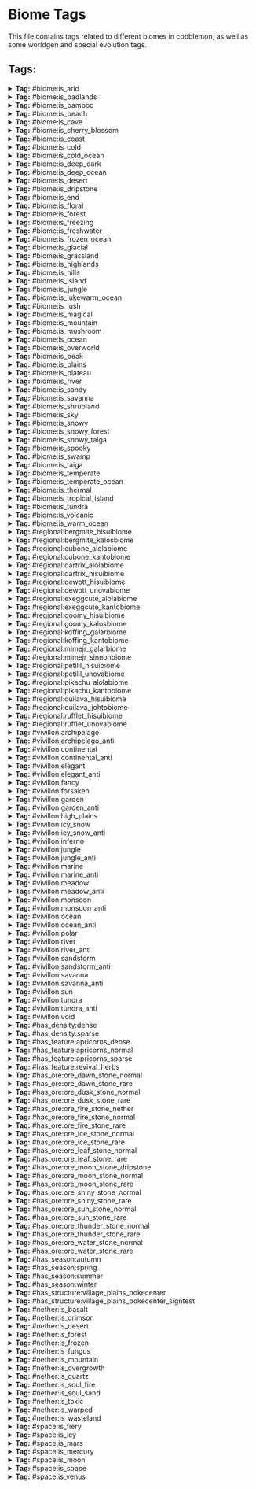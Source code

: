 # Biome Tags

This file contains tags related to different biomes in cobblemon, as well as some worldgen and special evolution tags.

## Tags:

<details>
<summary><b>Tag:</b> #biome:is_arid</summary>

- #cobblemon:is_badlands
- #cobblemon:is_desert
- #cobblemon:is_savanna

</details>

<details>
<summary><b>Tag:</b> #biome:is_badlands</summary>

- #c:is_badlands
- #clifftree:dry_badlands
- #minecraft:is_badlands
- terralith:ashen_savanna
- terralith:red_oasis
- terralith:warped_mesa
- terralith:white_mesa
- wythers:danakil_desert

</details>

<details>
<summary><b>Tag:</b> #biome:is_bamboo</summary>

- biomesoplenty:bamboo_grove
- minecraft:bamboo_jungle
- wythers:bamboo_jungle_canyon
- wythers:bamboo_jungle_highlands
- wythers:bamboo_jungle_swamp
- wythers:bamboo_swamp
- wythers:jade_highlands
- wythers:maple_mountains
- wythers:mushroom_island
- wythers:sakura_forest
- wythers:sandy_jungle
- wythers:sparse_bamboo_jungle
- wythers:waterlily_swamp

</details>

<details>
<summary><b>Tag:</b> #biome:is_beach</summary>

- #minecraft:is_beach
- biomesoplenty:dune_beach
- wythers:guelta
- wythers:sand_dunes

</details>

<details>
<summary><b>Tag:</b> #biome:is_cave</summary>

- #c:is_cave
- #c:is_underground
- #clifftree:all_caves
- biomesoplenty:glowing_grotto
- biomesoplenty:spider_nest
- minecraft:dripstone_caves
- minecraft:lush_caves
- terralith:cave/andesite_caves
- terralith:cave/desert_caves
- terralith:cave/diorite_caves
- terralith:cave/fungal_caves
- terralith:cave/granite_caves
- terralith:cave/infested_caves
- terralith:cave/thermal_caves
- terralith:cave/underground_jungle
- wythers:calcite_caverns
- wythers:deep_dark_incursion
- wythers:deep_underground
- wythers:fungous_dripstone_caves
- wythers:lichenous_caves
- wythers:lichenous_dripstone_caves
- wythers:lush_dripstone_caves
- wythers:lush_fungous_dripstone_caves
- wythers:lush_shroom_caves
- wythers:mossy_caves
- wythers:mossy_dripstone_caves
- wythers:mushroom_caves
- wythers:underground
- wythers:volcanic_chamber

</details>

<details>
<summary><b>Tag:</b> #biome:is_cherry_blossom</summary>

- biomesoplenty:bamboo_grove
- biomesoplenty:cherry_blossom_grove
- byg:cherry_blossom_forest
- minecraft:cherry_grove
- terralith:sakura_grove
- terralith:sakura_valley
- wythers:sakura_forest

</details>

<details>
<summary><b>Tag:</b> #biome:is_coast</summary>

- #c:is_beach
- #c:is_stony_shores
- #clifftree:is_cliff
- #cobblemon:is_beach
- minecraft:stony_shore
- terralith:basalt_cliffs
- terralith:granite_cliffs
- terralith:white_cliffs
- wythers:calcite_coast
- wythers:coastal_mangroves
- wythers:cold_island
- wythers:cold_stony_shore
- wythers:deepslate_shore
- wythers:frigid_island
- wythers:frozen_island
- wythers:gravelly_beach
- wythers:icy_shore
- wythers:mediterranean_island
- wythers:temperate_island
- wythers:tropical_island
- wythers:warm_stony_shore

</details>

<details>
<summary><b>Tag:</b> #biome:is_cold</summary>

- #byg:is_cold
- #c:is_cold
- #c:is_cold/overworld
- #cobblemon:is_cold_ocean
- #cobblemon:is_freezing
- #cobblemon:is_peak
- #cobblemon:is_taiga
- #cobblemon:is_tundra
- biomesoplenty:aspen_forest
- biomesoplenty:bog
- biomesoplenty:cold_desert
- biomesoplenty:dead_forest
- biomesoplenty:hot_springs
- biomesoplenty:maple_woods
- biomesoplenty:old_growth_dead_forest
- biomesoplenty:pumpkin_patch
- biomesoplenty:seasonal_forest
- biomesoplenty:seasonal_orchard
- clifftree:cold_caves
- clifftree:cold_river
- wythers:berry_bog

</details>

<details>
<summary><b>Tag:</b> #biome:is_cold_ocean</summary>

- minecraft:cold_ocean
- minecraft:deep_cold_ocean

</details>

<details>
<summary><b>Tag:</b> #biome:is_deep_dark</summary>

- minecraft:deep_dark
- terralith:cave/crystal_caves
- terralith:cave/deep_caves
- terralith:cave/frostfire_caves
- terralith:cave/mantle_caves
- terralith:cave/tuff_caves
- wythers:deep_dark_forest
- wythers:deep_dark_incursion

</details>

<details>
<summary><b>Tag:</b> #biome:is_deep_ocean</summary>

- #c:is_deep_ocean
- #minecraft:is_deep_ocean
- wythers:deep_icy_ocean

</details>

<details>
<summary><b>Tag:</b> #biome:is_desert</summary>

- #byg:is_desert
- #c:is_desert
- #clifftree:is_desert
- #wythers:is_desert
- biomesoplenty:lush_desert
- clifftree:desert_cliff
- darkerdepths:sandy_catacombs
- minecraft:desert
- terralith:ancient_sands
- terralith:cave/desert_caves
- terralith:desert_canyon
- terralith:desert_oasis
- terralith:desert_spires
- terralith:lush_desert
- terralith:red_oasis
- terralith:sandstone_valley
- wythers:badlands_desert
- wythers:desert_island
- wythers:kwongan_heath
- wythers:outback_desert
- wythers:red_desert
- wythers:sandy_jungle

</details>

<details>
<summary><b>Tag:</b> #biome:is_dripstone</summary>

- biomesoplenty:fungal_jungle
- byg:dead_sea
- minecraft:dripstone_caves
- terralith:fractured_savanna
- terralith:stony_spires
- wythers:fungous_dripstone_caves
- wythers:lichenous_dripstone_caves
- wythers:lush_dripstone_caves
- wythers:lush_fungous_dripstone_caves
- wythers:mossy_dripstone_caves

</details>

<details>
<summary><b>Tag:</b> #biome:is_end</summary>

- #c:is_end
- #minecraft:is_end
- endercon:end_border
- endercon:end_hallows

</details>

<details>
<summary><b>Tag:</b> #biome:is_floral</summary>

- #byg:is_floral
- #c:flower_forest
- #c:is_floral
- biomesoplenty:bamboo_grove
- biomesoplenty:cherry_blossom_grove
- biomesoplenty:field
- biomesoplenty:highland_moor
- biomesoplenty:lavender_field
- biomesoplenty:lavender_forest
- biomesoplenty:lush_savanna
- biomesoplenty:mystic_grove
- biomesoplenty:orchard
- byg:allium_fields
- byg:amaranth_fields
- byg:cherry_blossom_forest
- byg:orchard
- byg:rose_fields
- byg:skyris_vale
- minecraft:cherry_grove
- minecraft:flower_forest
- minecraft:meadow
- minecraft:sunflower_plains
- terralith:blooming_plateau
- terralith:blooming_valley
- terralith:cloud_forest
- terralith:lavender_forest
- terralith:lavender_valley
- terralith:sakura_grove
- terralith:sakura_valley
- wythers:autumnal_flower_forest
- wythers:flowering_pantanal
- wythers:jacaranda_savanna
- wythers:lapacho_plains
- wythers:sakura_forest
- wythers:spring_flower_fields
- wythers:spring_flower_forest

</details>

<details>
<summary><b>Tag:</b> #biome:is_forest</summary>

- #c:is_flower_forest
- #c:is_forest
- #c:tree/deciduous
- #minecraft:is_forest
- biomesoplenty:bamboo_grove
- biomesoplenty:cherry_blossom_grove
- biomesoplenty:lavender_forest
- biomesoplenty:maple_woods
- biomesoplenty:mediterranean_forest
- biomesoplenty:mystic_grove
- biomesoplenty:old_growth_woodland
- biomesoplenty:ominous_woods
- biomesoplenty:orchard
- biomesoplenty:origin_valley
- biomesoplenty:prairie
- biomesoplenty:seasonal_forest
- biomesoplenty:seasonal_orchard
- biomesoplenty:woodland
- minecraft:cherry_grove
- terralith:alpha_islands
- terralith:alpha_islands_winter
- terralith:blooming_valley
- terralith:forested_highlands
- terralith:lavender_forest
- terralith:lavender_valley
- terralith:mirage_isles
- terralith:sakura_grove
- terralith:sakura_valley
- terralith:temperate_highlands
- wythers:birch_taiga
- wythers:boreal_forest_red
- wythers:boreal_forest_yellow
- wythers:dry_tropical_forest
- wythers:tangled_forest
- wythers:tropical_forest

</details>

<details>
<summary><b>Tag:</b> #biome:is_freezing</summary>

- #byg:is_snowy
- #c:snowy
- #cobblemon:is_frozen_ocean
- #cobblemon:is_glacial
- #cobblemon:is_snowy
- byg:cardinal_tundra
- clifftree:frozen_caves
- minecraft:frozen_river
- minecraft:jagged_peaks
- minecraft:snowy_beach
- minecraft:snowy_plains
- minecraft:snowy_slopes
- terralith:emerald_peaks
- terralith:scarlet_mountains
- terralith:skylands_winter
- terralith:snowy_badlands
- wythers:crimson_tundra
- wythers:frozen_island
- wythers:snowy_bog
- wythers:snowy_canyon
- wythers:snowy_peaks
- wythers:snowy_tundra

</details>

<details>
<summary><b>Tag:</b> #biome:is_freshwater</summary>

- #cobblemon:is_river
- #cobblemon:is_swamp
- wythers:desert_lakes
- wythers:guelta
- wythers:tropical_forest_river

</details>

<details>
<summary><b>Tag:</b> #biome:is_frozen_ocean</summary>

- minecraft:deep_frozen_ocean
- minecraft:frozen_ocean
- terralith:frozen_cliffs
- wythers:deep_icy_ocean
- wythers:icy_ocean

</details>

<details>
<summary><b>Tag:</b> #biome:is_glacial</summary>

- #byg:is_icy
- #c:is_icy
- clifftree:glacier_cliff
- clifftree:glacier_valley
- minecraft:frozen_peaks
- minecraft:ice_spikes
- terralith:cave/frostfire_caves
- terralith:frozen_cliffs
- terralith:glacial_chasm
- wythers:frozen_island
- wythers:glacial_cliffs
- wythers:ice_cap
- wythers:icy_crags

</details>

<details>
<summary><b>Tag:</b> #biome:is_grassland</summary>

- #cobblemon:is_plains
- #cobblemon:is_savanna

</details>

<details>
<summary><b>Tag:</b> #biome:is_highlands</summary>

- biomesoplenty:highland
- biomesoplenty:highland_moor
- minecraft:meadow
- terralith:alpine_highlands
- terralith:arid_highlands
- terralith:blooming_plateau
- terralith:highlands
- wythers:bamboo_jungle_highlands
- wythers:eucalyptus_deanei_forest
- wythers:forested_highlands
- wythers:highland_tropical_rainforest
- wythers:highlands
- wythers:huangshan_highlands
- wythers:jade_highlands
- wythers:wistman_woods

</details>

<details>
<summary><b>Tag:</b> #biome:is_hills</summary>

- #c:is_hill
- #c:is_mountain/slope
- #c:is_windswept
- #cobblemon:is_highlands
- #minecraft:is_hill
- biomesoplenty:jade_cliffs
- biomesoplenty:mediterranean_forest
- terralith:blooming_valley
- terralith:forested_highlands
- terralith:lavender_valley
- terralith:lush_valley
- terralith:moonlight_valley
- terralith:sakura_valley
- terralith:savanna_slopes
- terralith:temperate_highlands
- terralith:yosemite_lowlands
- wythers:autumnal_crags
- wythers:ayers_rock
- wythers:icy_crags
- wythers:old_growth_taiga_crags
- wythers:taiga_crags
- wythers:temperate_rainforest_crags
- wythers:thermal_taiga_crags
- wythers:windswept_jungle

</details>

<details>
<summary><b>Tag:</b> #biome:is_island</summary>

- #cobblemon:is_tropical_island
- byg:lush_stacks
- minecraft:mushroom_fields
- terralith:alpha_islands
- terralith:alpha_islands_winter
- terralith:mirage_isles
- terralith:warped_mesa
- wythers:cold_island
- wythers:desert_island
- wythers:frigid_island
- wythers:frozen_island
- wythers:jungle_island
- wythers:mediterranean_island
- wythers:mediterranean_island_thermal_springs
- wythers:mushroom_island
- wythers:temperate_island
- wythers:tropical_island

</details>

<details>
<summary><b>Tag:</b> #biome:is_jungle</summary>

- #c:is_jungle
- #minecraft:is_jungle
- biomesoplenty:floodplain
- biomesoplenty:rainforest
- clifftree:tropical_river
- terralith:cave/underground_jungle
- wythers:dripleaf_swamp
- wythers:eucalyptus_deanei_forest
- wythers:highland_tropical_rainforest
- wythers:humid_tropical_grassland
- wythers:jungle_canyon
- wythers:subtropical_forest
- wythers:subtropical_forest_edge
- wythers:subtropical_grassland
- wythers:tropical_forest
- wythers:tropical_forest_canyon
- wythers:tropical_grassland
- wythers:tropical_island
- wythers:tropical_rainforest

</details>

<details>
<summary><b>Tag:</b> #biome:is_lukewarm_ocean</summary>

- minecraft:deep_lukewarm_ocean
- minecraft:lukewarm_ocean
- wythers:tropical_beach
- wythers:tropical_island
- wythers:warm_stony_shore

</details>

<details>
<summary><b>Tag:</b> #biome:is_lush</summary>

- #c:is_lush
- byg:lush_stacks
- minecraft:lush_caves
- terralith:cave/fungal_caves
- terralith:cave/underground_jungle
- wythers:dripleaf_swamp
- wythers:lichenous_caves
- wythers:lichenous_dripstone_caves
- wythers:lush_dripstone_caves
- wythers:lush_fungous_dripstone_caves
- wythers:lush_shroom_caves

</details>

<details>
<summary><b>Tag:</b> #biome:is_magical</summary>

- #byg:is_magical
- #c:is_magical
- #wythers:is_dark_forest
- biomesoplenty:aspen_forest
- biomesoplenty:mystic_grove
- byg:skyris_vale
- minecraft:dark_forest
- terralith:amethyst_canyon
- terralith:amethyst_rainforest
- terralith:mirage_isles
- terralith:moonlight_grove
- terralith:moonlight_valley
- wythers:lantern_river
- wythers:mushroom_island
- wythers:snowy_thermal_taiga

</details>

<details>
<summary><b>Tag:</b> #biome:is_mountain</summary>

- #c:is_mountain
- #cobblemon:is_hills
- #minecraft:is_mountain
- biomesoplenty:crag
- terralith:stony_spires
- terralith:volcanic_peaks
- terralith:windswept_spires
- terralith:yosemite_cliffs
- wythers:tibesti_mountains
- wythers:tropical_volcano
- wythers:tsingy_forest
- wythers:volcano

</details>

<details>
<summary><b>Tag:</b> #biome:is_mushroom</summary>

- #c:is_mushroom
- #c:is_mushroom_island
- biomesoplenty:fungal_jungle
- biomesoplenty:glowing_grotto
- biomesoplenty:mystic_grove
- byg:temperate_rainforest
- byg:tropical_rainforest
- byg:weeping_witch_forest
- darkerdepths:glowshroom_forest
- minecraft:dark_forest
- minecraft:mushroom_fields
- terralith:cave/fungal_caves
- terralith:mirage_isles
- wythers:ancient_taiga
- wythers:deep_dark_incursion
- wythers:forbidden_forest
- wythers:mushroom_island
- wythers:phantasmal_forest
- wythers:phantasmal_forest

</details>

<details>
<summary><b>Tag:</b> #biome:is_ocean</summary>

- #c:is_ocean
- #cobblemon:is_cold_ocean
- #cobblemon:is_deep_ocean
- #cobblemon:is_frozen_ocean
- #cobblemon:is_lukewarm_ocean
- #cobblemon:is_temperate_ocean
- #cobblemon:is_warm_ocean
- #minecraft:is_ocean
- clifftree:stone_ocean

</details>

<details>
<summary><b>Tag:</b> #biome:is_overworld</summary>

- #c:is_overworld
- #cobblemon:is_arid
- #cobblemon:is_cave
- #cobblemon:is_coast
- #cobblemon:is_cold
- #cobblemon:is_deep_dark
- #cobblemon:is_floral
- #cobblemon:is_forest
- #cobblemon:is_freshwater
- #cobblemon:is_grassland
- #cobblemon:is_highlands
- #cobblemon:is_island
- #cobblemon:is_jungle
- #cobblemon:is_magical
- #cobblemon:is_mountain
- #cobblemon:is_mushroom
- #cobblemon:is_ocean
- #cobblemon:is_sky
- #cobblemon:is_spooky
- #cobblemon:is_temperate
- #cobblemon:is_thermal
- #cobblemon:is_volcanic
- #minecraft:is_overworld

</details>

<details>
<summary><b>Tag:</b> #biome:is_peak</summary>

- #c:is_mountain/peak
- minecraft:frozen_peaks
- minecraft:jagged_peaks
- minecraft:snowy_slopes
- minecraft:stony_peaks
- terralith:emerald_peaks
- terralith:rocky_mountains
- terralith:scarlet_mountains
- terralith:windswept_spires
- wythers:andesite_crags
- wythers:aspen_crags

</details>

<details>
<summary><b>Tag:</b> #biome:is_plains</summary>

- #byg:is_plains
- #c:is_plains
- #cobblemon:is_highlands
- biomesoplenty:clover_patch
- biomesoplenty:field
- biomesoplenty:fir_clearing
- biomesoplenty:grassland
- biomesoplenty:lavender_field
- biomesoplenty:marsh
- biomesoplenty:orchard
- biomesoplenty:pasture
- biomesoplenty:prairie
- biomesoplenty:seasonal_orchard
- clifftree:sparse_forest
- minecraft:plains
- minecraft:sunflower_plains
- terralith:brushland
- terralith:scrubland
- terralith:steppe
- terralith:valley_clearing
- wythers:berry_bog
- wythers:cool_forest_edge
- wythers:dry_tropical_grassland
- wythers:forest_edge
- wythers:spring_flower_fields
- wythers:subtropical_forest_edge
- wythers:tropical_grassland

</details>

<details>
<summary><b>Tag:</b> #biome:is_plateau</summary>

- #byg:is_plateau
- #c:is_plateau
- minecraft:savanna_plateau
- wythers:ayers_rock

</details>

<details>
<summary><b>Tag:</b> #biome:is_river</summary>

- #c:is_river
- #minecraft:is_river
- terralith:warm_river
- wythers:guelta
- wythers:tropical_forest_river

</details>

<details>
<summary><b>Tag:</b> #biome:is_sandy</summary>

- #byg:is_sandy
- #c:is_sandy
- #cobblemon:is_badlands
- #cobblemon:is_desert
- clifftree:warm_river

</details>

<details>
<summary><b>Tag:</b> #biome:is_savanna</summary>

- #c:is_savanna
- #minecraft:is_savanna
- biomesoplenty:lush_desert
- biomesoplenty:lush_savanna
- clifftree:oasis
- clifftree:shrubland
- terralith:arid_highlands
- terralith:ashen_savanna
- terralith:brushland
- terralith:desert_oasis
- terralith:fractured_savanna
- terralith:hot_shrubland
- terralith:red_oasis
- terralith:savanna_badlands
- terralith:savanna_slopes
- terralith:shrubland
- wythers:granite_canyon
- wythers:tropical_forest
- wythers:tropical_forest_canyon

</details>

<details>
<summary><b>Tag:</b> #biome:is_shrubland</summary>

- biomesoplenty:bog
- biomesoplenty:dryland
- biomesoplenty:field
- biomesoplenty:fungal_jungle
- biomesoplenty:lush_desert
- biomesoplenty:mediterranean_forest
- biomesoplenty:pumpkin_patch
- biomesoplenty:rocky_shrubland
- biomesoplenty:scrubland
- biomesoplenty:shrubland
- clifftree:shrubland
- terralith:alpine_highlands
- terralith:arid_highlands
- terralith:brushland
- terralith:cold_shrubland
- terralith:hot_shrubland
- terralith:rocky_shrubland
- terralith:shrubland
- wythers:berry_bog
- wythers:chaparral
- wythers:crimson_tundra
- wythers:dry_tropical_grassland
- wythers:eucalyptus_salubris_woodland
- wythers:forest_edge
- wythers:kwongan_heath
- wythers:mediterranean_island
- wythers:outback
- wythers:scrub_forest
- wythers:scrubland
- wythers:tropical_grassland
- wythers:tundra

</details>

<details>
<summary><b>Tag:</b> #biome:is_sky</summary>

- terralith:skylands_autumn
- terralith:skylands_spring
- terralith:skylands_summer
- terralith:skylands_winter

</details>

<details>
<summary><b>Tag:</b> #biome:is_snowy</summary>

- #byg:is_snowy
- #c:is_snowy
- #cobblemon:is_glacial
- #cobblemon:is_snowy_forest
- #cobblemon:is_snowy_taiga
- byg:cardinal_tundra
- clifftree:bog
- clifftree:snowy_diorite_shore
- clifftree:tundra
- minecraft:jagged_peaks
- minecraft:snowy_beach
- minecraft:snowy_plains
- minecraft:snowy_slopes
- terralith:emerald_peaks
- terralith:scarlet_mountains
- terralith:skylands_winter
- terralith:snowy_badlands
- wythers:crimson_tundra
- wythers:frozen_island
- wythers:snowy_bog
- wythers:snowy_canyon
- wythers:snowy_peaks
- wythers:snowy_tundra

</details>

<details>
<summary><b>Tag:</b> #biome:is_snowy_forest</summary>

- biomesoplenty:auroral_garden
- biomesoplenty:muskeg
- biomesoplenty:snowy_maple_woods
- terralith:alpha_islands_winter
- terralith:ice_marsh
- terralith:siberian_grove
- terralith:snowy_cherry_grove
- terralith:snowy_maple_forest
- wythers:huangshan_highlands
- wythers:jade_highlands
- wythers:snowy_fen

</details>

<details>
<summary><b>Tag:</b> #biome:is_snowy_taiga</summary>

- biomesoplenty:snowy_coniferous_forest
- biomesoplenty:snowy_fir_clearing
- biomesoplenty:snowy_maple_woods
- clifftree:snowy_old_growth_taiga
- minecraft:grove
- minecraft:snowy_taiga
- terralith:alpine_grove
- terralith:cold_shrubland
- terralith:siberian_grove
- terralith:snowy_maple_forest
- terralith:snowy_shield
- terralith:wintry_forest
- terralith:wintry_lowlands
- wythers:cold_island
- wythers:deep_snowy_taiga
- wythers:snowy_thermal_taiga

</details>

<details>
<summary><b>Tag:</b> #biome:is_spooky</summary>

- #byg:is_spooky
- #c:is_spooky
- #wythers:is_dark_forest
- biomesoplenty:ominous_woods
- byg:ebony_woods
- minecraft:dark_forest
- wythers:ancient_taiga
- wythers:tangled_forest
- wythers:twilight_meadow

</details>

<details>
<summary><b>Tag:</b> #biome:is_swamp</summary>

- #byg:is_swamp
- #c:is_swamp
- #clifftree:is_swamp
- #wythers:is_swamp
- biomesoplenty:bayou
- biomesoplenty:bog
- biomesoplenty:floodplain
- biomesoplenty:marsh
- biomesoplenty:wetland
- minecraft:mangrove_swamp
- minecraft:swamp
- terralith:ice_marsh
- terralith:orchid_swamp
- wythers:billabong

</details>

<details>
<summary><b>Tag:</b> #biome:is_taiga</summary>

- #c:is_taiga
- #c:tree/coniferous
- #cobblemon:is_snowy_taiga
- #minecraft:is_taiga
- biomesoplenty:coniferous_forest
- biomesoplenty:dead_forest
- biomesoplenty:fir_clearing
- biomesoplenty:forested_field
- biomesoplenty:jade_cliffs
- biomesoplenty:mediterranean_forest
- biomesoplenty:redwood_forest
- biomesoplenty:wetland
- clifftree:cold_river
- terralith:bryce_canyon
- terralith:cloud_forest
- terralith:haze_mountain
- terralith:ice_marsh
- terralith:moonlight_grove
- terralith:moonlight_valley
- terralith:shield
- terralith:siberian_taiga
- terralith:yellowstone
- terralith:yosemite_lowlands
- wythers:ancient_taiga
- wythers:birch_taiga
- wythers:boreal_forest_red
- wythers:boreal_forest_yellow
- wythers:fen
- wythers:flooded_temperate_rainforest
- wythers:forested_highlands
- wythers:huangshan_highlands
- wythers:jade_highlands
- wythers:larch_taiga
- wythers:old_growth_taiga_crags
- wythers:old_growth_taiga_swamp
- wythers:pine_barrens
- wythers:taiga_crags
- wythers:temperate_rainforest
- wythers:temperate_rainforest_crags
- wythers:thermal_taiga
- wythers:thermal_taiga_crags

</details>

<details>
<summary><b>Tag:</b> #biome:is_temperate</summary>

- #cobblemon:is_forest
- #cobblemon:is_plains

</details>

<details>
<summary><b>Tag:</b> #biome:is_temperate_ocean</summary>

- clifftree:stone_ocean
- minecraft:deep_ocean
- minecraft:ocean

</details>

<details>
<summary><b>Tag:</b> #biome:is_thermal</summary>

- biomesoplenty:hot_springs
- clifftree:inferno
- terralith:caldera
- terralith:cave/thermal_caves
- terralith:yellowstone
- wythers:calcite_caverns
- wythers:danakil_desert
- wythers:mediterranean_island_thermal_springs
- wythers:snowy_thermal_taiga
- wythers:thermal_taiga
- wythers:thermal_taiga_crags
- wythers:tibesti_mountains

</details>

<details>
<summary><b>Tag:</b> #biome:is_tropical_island</summary>

- biomesoplenty:tropics
- wythers:tropical_beach
- wythers:tropical_island
- wythers:tropical_volcano

</details>

<details>
<summary><b>Tag:</b> #biome:is_tundra</summary>

- #c:is_snowy_plains
- biomesoplenty:cold_desert
- biomesoplenty:muskeg
- biomesoplenty:snowy_fir_clearing
- biomesoplenty:tundra
- byg:cardinal_tundra
- clifftree:bog
- clifftree:tundra
- minecraft:ice_spikes
- minecraft:snowy_plains
- terralith:cold_shrubland
- terralith:gravel_desert
- terralith:rocky_shrubland
- terralith:snowy_badlands
- terralith:yellowstone
- wythers:crimson_tundra
- wythers:frigid_island
- wythers:ice_cap
- wythers:icy_crags
- wythers:snowy_tundra
- wythers:tundra

</details>

<details>
<summary><b>Tag:</b> #biome:is_volcanic</summary>

- biomesoplenty:volcanic_plains
- biomesoplenty:volcano
- darkerdepths:molten_cavern
- terralith:cave/mantle_caves
- terralith:volcanic_crater
- terralith:volcanic_peaks
- wythers:icy_volcano
- wythers:tropical_volcano
- wythers:volcanic_chamber
- wythers:volcanic_crater
- wythers:volcano

</details>

<details>
<summary><b>Tag:</b> #biome:is_warm_ocean</summary>

- byg:lush_stacks
- minecraft:warm_ocean

</details>

<details>
<summary><b>Tag:</b> #regional:bergmite_hisuibiome</summary>

- #cobblemon:is_freezing
- #cobblemon:is_hills

</details>

<details>
<summary><b>Tag:</b> #regional:bergmite_kalosbiome</summary>

- #cobblemon:is_frozen_ocean

</details>

<details>
<summary><b>Tag:</b> #regional:cubone_alolabiome</summary>

- #cobblemon:is_beach
- #cobblemon:is_volcanic

</details>

<details>
<summary><b>Tag:</b> #regional:cubone_kantobiome</summary>

- #cobblemon:is_arid

</details>

<details>
<summary><b>Tag:</b> #regional:dartrix_alolabiome</summary>

- #cobblemon:is_beach
- #cobblemon:is_ocean
- #cobblemon:is_tropical_island

</details>

<details>
<summary><b>Tag:</b> #regional:dartrix_hisuibiome</summary>

- #cobblemon:is_freezing
- #cobblemon:is_hills

</details>

<details>
<summary><b>Tag:</b> #regional:dewott_hisuibiome</summary>

- #cobblemon:is_coast
- #cobblemon:is_cold_ocean
- minecraft:snowy_beach

</details>

<details>
<summary><b>Tag:</b> #regional:dewott_unovabiome</summary>

- #cobblemon:is_beach
- #cobblemon:is_ocean
- #cobblemon:is_tropical_island

</details>

<details>
<summary><b>Tag:</b> #regional:exeggcute_alolabiome</summary>

- #cobblemon:is_beach
- #cobblemon:is_tropical_island

</details>

<details>
<summary><b>Tag:</b> #regional:exeggcute_kantobiome</summary>

- #cobblemon:is_jungle
- #cobblemon:is_savanna

</details>

<details>
<summary><b>Tag:</b> #regional:goomy_hisuibiome</summary>

- #cobblemon:is_dripstone
- #cobblemon:is_lush

</details>

<details>
<summary><b>Tag:</b> #regional:goomy_kalosbiome</summary>

- #cobblemon:is_overworld
- #cobblemon:is_swamp

</details>

<details>
<summary><b>Tag:</b> #regional:koffing_galarbiome</summary>

- #cobblemon:is_mushroom

</details>

<details>
<summary><b>Tag:</b> #regional:koffing_kantobiome</summary>

- #cobblemon:nether/is_toxic

</details>

<details>
<summary><b>Tag:</b> #regional:mimejr_galarbiome</summary>

- #cobblemon:is_freezing

</details>

<details>
<summary><b>Tag:</b> #regional:mimejr_sinnohbiome</summary>

- #cobblemon:is_temperate

</details>

<details>
<summary><b>Tag:</b> #regional:petilil_hisuibiome</summary>

- #cobblemon:is_freezing
- #cobblemon:is_hills

</details>

<details>
<summary><b>Tag:</b> #regional:petilil_unovabiome</summary>

- #cobblemon:is_floral
- #cobblemon:is_forest
- #cobblemon:is_tropical_island

</details>

<details>
<summary><b>Tag:</b> #regional:pikachu_alolabiome</summary>

- #cobblemon:is_beach
- #cobblemon:is_tropical_island

</details>

<details>
<summary><b>Tag:</b> #regional:pikachu_kantobiome</summary>

- #cobblemon:is_forest

</details>

<details>
<summary><b>Tag:</b> #regional:quilava_hisuibiome</summary>

- #cobblemon:is_taiga
- #cobblemon:nether/is_crimson
- #cobblemon:nether/is_forest
- #cobblemon:nether/is_overgrowth

</details>

<details>
<summary><b>Tag:</b> #regional:quilava_johtobiome</summary>

- #cobblemon:is_temperate

</details>

<details>
<summary><b>Tag:</b> #regional:rufflet_hisuibiome</summary>

- #cobblemon:is_freezing
- #cobblemon:is_hills

</details>

<details>
<summary><b>Tag:</b> #regional:rufflet_unovabiome</summary>

- #cobblemon:is_temperate

</details>

<details>
<summary><b>Tag:</b> #vivillon:archipelago</summary>

- #cobblemon:is_mushroom

</details>

<details>
<summary><b>Tag:</b> #vivillon:archipelago_anti</summary>

- #cobblemon:is_magical
- #cobblemon:is_spooky
- #cobblemon:is_swamp

</details>

<details>
<summary><b>Tag:</b> #vivillon:continental</summary>

- #cobblemon:is_plains

</details>

<details>
<summary><b>Tag:</b> #vivillon:continental_anti</summary>

- #cobblemon:is_floral
- #cobblemon:is_mushroom
- #cobblemon:is_savanna
- minecraft:sunflower_plains

</details>

<details>
<summary><b>Tag:</b> #vivillon:elegant</summary>

- #cobblemon:is_magical
- #cobblemon:is_spooky

</details>

<details>
<summary><b>Tag:</b> #vivillon:elegant_anti</summary>

- #cobblemon:is_mountain

</details>

<details>
<summary><b>Tag:</b> #vivillon:fancy</summary>

- #cobblemon:is_cherry_blossom

</details>

<details>
<summary><b>Tag:</b> #vivillon:forsaken</summary>

- #cobblemon:is_deep_dark

</details>

<details>
<summary><b>Tag:</b> #vivillon:garden</summary>

- #cobblemon:is_forest

</details>

<details>
<summary><b>Tag:</b> #vivillon:garden_anti</summary>

- #cobblemon:is_cherry_blossom
- #cobblemon:is_floral
- #cobblemon:is_jungle
- #cobblemon:is_magical
- #cobblemon:is_mountain
- #cobblemon:is_mushroom
- #cobblemon:is_plains
- #cobblemon:is_spooky
- #cobblemon:is_swamp

</details>

<details>
<summary><b>Tag:</b> #vivillon:high_plains</summary>

- #cobblemon:is_badlands

</details>

<details>
<summary><b>Tag:</b> #vivillon:icy_snow</summary>

- #cobblemon:is_taiga

</details>

<details>
<summary><b>Tag:</b> #vivillon:icy_snow_anti</summary>

- #cobblemon:is_mountain

</details>

<details>
<summary><b>Tag:</b> #vivillon:inferno</summary>

- #minecraft:is_nether

</details>

<details>
<summary><b>Tag:</b> #vivillon:jungle</summary>

- #cobblemon:is_jungle

</details>

<details>
<summary><b>Tag:</b> #vivillon:jungle_anti</summary>

- #cobblemon:is_mountain

</details>

<details>
<summary><b>Tag:</b> #vivillon:marine</summary>

- #cobblemon:is_ocean

</details>

<details>
<summary><b>Tag:</b> #vivillon:marine_anti</summary>

- #cobblemon:is_frozen_ocean
- #cobblemon:is_warm_ocean

</details>

<details>
<summary><b>Tag:</b> #vivillon:meadow</summary>

- #cobblemon:is_floral

</details>

<details>
<summary><b>Tag:</b> #vivillon:meadow_anti</summary>

- #cobblemon:is_cherry_blossom
- #cobblemon:is_magical
- minecraft:sunflower_plains

</details>

<details>
<summary><b>Tag:</b> #vivillon:monsoon</summary>

- #cobblemon:is_mountain
- #cobblemon:is_peak

</details>

<details>
<summary><b>Tag:</b> #vivillon:monsoon_anti</summary>

- #cobblemon:is_badlands
- #cobblemon:is_desert
- #cobblemon:is_floral
- #cobblemon:is_mushroom
- #cobblemon:is_tropical_island

</details>

<details>
<summary><b>Tag:</b> #vivillon:ocean</summary>

- #cobblemon:is_coast
- #cobblemon:is_warm_ocean

</details>

<details>
<summary><b>Tag:</b> #vivillon:ocean_anti</summary>

- #cobblemon:is_cold_ocean
- #cobblemon:is_frozen_ocean
- #cobblemon:is_lukewarm_ocean
- #cobblemon:is_temperate_ocean

</details>

<details>
<summary><b>Tag:</b> #vivillon:polar</summary>

- #cobblemon:is_frozen_ocean

</details>

<details>
<summary><b>Tag:</b> #vivillon:river</summary>

- #cobblemon:is_river
- #cobblemon:is_swamp

</details>

<details>
<summary><b>Tag:</b> #vivillon:river_anti</summary>

- #cobblemon:is_forest
- #cobblemon:is_jungle
- #cobblemon:is_magical
- #cobblemon:is_spooky

</details>

<details>
<summary><b>Tag:</b> #vivillon:sandstorm</summary>

- #cobblemon:is_desert

</details>

<details>
<summary><b>Tag:</b> #vivillon:sandstorm_anti</summary>

- #cobblemon:is_badlands

</details>

<details>
<summary><b>Tag:</b> #vivillon:savanna</summary>

- #cobblemon:is_savanna

</details>

<details>
<summary><b>Tag:</b> #vivillon:savanna_anti</summary>

- #cobblemon:is_badlands
- #cobblemon:is_desert
- #cobblemon:is_floral
- #cobblemon:is_mountain

</details>

<details>
<summary><b>Tag:</b> #vivillon:sun</summary>

- #cobblemon:is_sky
- #cobblemon:is_volcanic
- minecraft:sunflower_plains

</details>

<details>
<summary><b>Tag:</b> #vivillon:tundra</summary>

- #cobblemon:is_glacial
- #cobblemon:is_snowy_forest
- #cobblemon:is_tundra

</details>

<details>
<summary><b>Tag:</b> #vivillon:tundra_anti</summary>

- #cobblemon:is_mountain

</details>

<details>
<summary><b>Tag:</b> #vivillon:void</summary>

- #minecraft:is_end

</details>

<details>
<summary><b>Tag:</b> #has_density:dense</summary>

- #c:is_dense_vegetation
- #c:is_dense_vegetation/overworld
- #cobblemon:is_jungle
- #forge:is_dense
- #forge:is_dense/overworld
- minecraft:dark_forest
- minecraft:mangrove_swamp

</details>

<details>
<summary><b>Tag:</b> #has_density:sparse</summary>

- #c:is_sparse_vegetation
- #c:is_sparse_vegetation/overworld
- #cobblemon:is_arid
- #cobblemon:is_grassland
- #cobblemon:is_tundra
- #forge:is_sparse
- #forge:is_sparse/overworld

</details>

<details>
<summary><b>Tag:</b> #has_feature:apricorns_dense</summary>

- #cobblemon:is_badlands
- #cobblemon:is_desert
- #cobblemon:is_forest
- #cobblemon:is_jungle
- #cobblemon:is_snowy_forest
- #cobblemon:is_swamp
- #cobblemon:is_taiga

</details>

<details>
<summary><b>Tag:</b> #has_feature:apricorns_normal</summary>

- #cobblemon:is_grassland
- #cobblemon:is_hills
- #cobblemon:is_shrubland
- minecraft:sparse_jungle

</details>

<details>
<summary><b>Tag:</b> #has_feature:apricorns_sparse</summary>

- #cobblemon:is_tundra

</details>

<details>
<summary><b>Tag:</b> #has_feature:revival_herbs</summary>

- #cobblemon:is_lush

</details>

<details>
<summary><b>Tag:</b> #has_ore:ore_dawn_stone_normal</summary>

- #cobblemon:is_peak
- #cobblemon:is_sky

</details>

<details>
<summary><b>Tag:</b> #has_ore:ore_dawn_stone_rare</summary>

- #cobblemon:is_floral
- #cobblemon:is_glacial
- #cobblemon:is_hills

</details>

<details>
<summary><b>Tag:</b> #has_ore:ore_dusk_stone_normal</summary>

- #cobblemon:is_spooky
- #cobblemon:is_taiga

</details>

<details>
<summary><b>Tag:</b> #has_ore:ore_dusk_stone_rare</summary>

- #cobblemon:is_swamp

</details>

<details>
<summary><b>Tag:</b> #has_ore:ore_fire_stone_nether</summary>

- #minecraft:is_nether

</details>

<details>
<summary><b>Tag:</b> #has_ore:ore_fire_stone_normal</summary>

- #cobblemon:is_desert
- #cobblemon:is_thermal
- #cobblemon:is_volcanic

</details>

<details>
<summary><b>Tag:</b> #has_ore:ore_fire_stone_rare</summary>

- #cobblemon:is_sandy

</details>

<details>
<summary><b>Tag:</b> #has_ore:ore_ice_stone_normal</summary>

- #cobblemon:is_glacial
- #cobblemon:is_snowy_forest
- #cobblemon:is_tundra

</details>

<details>
<summary><b>Tag:</b> #has_ore:ore_ice_stone_rare</summary>

- #cobblemon:is_freezing

</details>

<details>
<summary><b>Tag:</b> #has_ore:ore_leaf_stone_normal</summary>

- #cobblemon:is_forest
- #cobblemon:is_jungle
- #cobblemon:is_lush

</details>

<details>
<summary><b>Tag:</b> #has_ore:ore_leaf_stone_rare</summary>

- #cobblemon:is_swamp
- #cobblemon:is_tropical_island

</details>

<details>
<summary><b>Tag:</b> #has_ore:ore_moon_stone_dripstone</summary>

- #cobblemon:is_dripstone

</details>

<details>
<summary><b>Tag:</b> #has_ore:ore_moon_stone_normal</summary>

- #cobblemon:is_dripstone
- #cobblemon:is_taiga
- minecraft:mushroom_fields

</details>

<details>
<summary><b>Tag:</b> #has_ore:ore_moon_stone_rare</summary>

- #cobblemon:is_magical
- #cobblemon:is_spooky

</details>

<details>
<summary><b>Tag:</b> #has_ore:ore_shiny_stone_normal</summary>

- #cobblemon:is_floral
- #cobblemon:is_magical
- #cobblemon:is_sky

</details>

<details>
<summary><b>Tag:</b> #has_ore:ore_shiny_stone_rare</summary>

- #cobblemon:is_island
- #cobblemon:is_peak

</details>

<details>
<summary><b>Tag:</b> #has_ore:ore_sun_stone_normal</summary>

- #cobblemon:is_badlands
- #cobblemon:is_dripstone
- #cobblemon:is_grassland

</details>

<details>
<summary><b>Tag:</b> #has_ore:ore_sun_stone_rare</summary>

- #cobblemon:is_desert
- #cobblemon:is_tropical_island

</details>

<details>
<summary><b>Tag:</b> #has_ore:ore_thunder_stone_normal</summary>

- #cobblemon:is_highlands
- #cobblemon:is_hills

</details>

<details>
<summary><b>Tag:</b> #has_ore:ore_thunder_stone_rare</summary>

- #cobblemon:is_jungle
- #cobblemon:is_plains

</details>

<details>
<summary><b>Tag:</b> #has_ore:ore_water_stone_normal</summary>

- #cobblemon:is_freshwater
- #cobblemon:is_ocean

</details>

<details>
<summary><b>Tag:</b> #has_ore:ore_water_stone_rare</summary>

- #cobblemon:is_jungle
- #cobblemon:is_thermal
- #cobblemon:is_tropical_island

</details>

<details>
<summary><b>Tag:</b> #has_season:autumn</summary>

- #cobblemon:is_arid
- #cobblemon:is_cold_ocean
- #cobblemon:is_mountain
- #cobblemon:is_mushroom
- #cobblemon:is_taiga
- biomesoplenty:aspen_forest
- biomesoplenty:bog
- biomesoplenty:dead_forest
- biomesoplenty:dryland
- biomesoplenty:fungal_jungle
- biomesoplenty:maple_woods
- biomesoplenty:pasture
- biomesoplenty:prairie
- biomesoplenty:pumpkin_patch
- biomesoplenty:seasonal_forest
- biomesoplenty:seasonal_orchard
- byg:autumnal_forest
- byg:autumnal_taiga
- terralith:skylands_autumn
- terralith:temperate_highlands
- wythers:autumnal_birch_forest
- wythers:autumnal_crags
- wythers:autumnal_flower_forest
- wythers:autumnal_forest
- wythers:autumnal_forest_edge
- wythers:autumnal_plains
- wythers:autumnal_swamp
- wythers:forbidden_forest
- wythers:harvest_fields

</details>

<details>
<summary><b>Tag:</b> #has_season:spring</summary>

- #aether:is_aether
- #cobblemon:is_floral
- #cobblemon:is_lukewarm_ocean
- #cobblemon:is_magical
- #cobblemon:is_plains
- terralith:skylands_spring
- the_bumblezone:floral_meadow
- wythers:spring_flower_fields
- wythers:spring_flower_forest

</details>

<details>
<summary><b>Tag:</b> #has_season:summer</summary>

- #cobblemon:is_forest
- #cobblemon:is_jungle
- #cobblemon:is_lush
- #cobblemon:is_swamp
- #cobblemon:is_warm_ocean
- terralith:skylands_summer

</details>

<details>
<summary><b>Tag:</b> #has_season:winter</summary>

- #cobblemon:is_freezing
- terralith:skylands_winter
- wythers:deep_snowy_taiga

</details>

<details>
<summary><b>Tag:</b> #has_structure:village_plains_pokecenter</summary>


</details>

<details>
<summary><b>Tag:</b> #has_structure:village_plains_pokecenter_signtest</summary>


</details>

<details>
<summary><b>Tag:</b> #nether:is_basalt</summary>

- betternether:flooded_deltas
- cinderscapes:blackstone_shales
- incendium:ash_barrens
- incendium:volcanic_deltas
- incendium:withered_forest
- minecraft:basalt_deltas

</details>

<details>
<summary><b>Tag:</b> #nether:is_crimson</summary>

- betternether:crimson_glowing_woods
- betternether:crimson_pinewood
- betternether:nether_swampland
- betternether:nether_swampland_terraces
- byg:crimson_gardens
- gardens_of_the_dead:whistling_woods
- minecraft:crimson_forest

</details>

<details>
<summary><b>Tag:</b> #nether:is_desert</summary>

- betternether:gravel_desert
- betternether:soul_plain
- byg:quartz_desert
- byg:warped_desert
- incendium:infernal_dunes
- incendium:weeping_valley
- minecraft:soul_sand_valley

</details>

<details>
<summary><b>Tag:</b> #nether:is_forest</summary>

- betternether:nether_jungle
- betternether:nether_swampland
- betternether:nether_swampland_terraces
- betternether:old_swampland
- betternether:upside_down_forest
- byg:weeping_mire
- byg:withering_woods

</details>

<details>
<summary><b>Tag:</b> #nether:is_frozen</summary>

- byg:subzero_hypogeal

</details>

<details>
<summary><b>Tag:</b> #nether:is_fungus</summary>

- betternether:crimson_glowing_woods
- betternether:crimson_pinewood
- betternether:nether_mushroom_forest
- betternether:nether_mushroom_forest_edge
- betternether:old_fungiwoods
- betternether:old_warped_woods
- byg:crimson_gardens
- byg:embur_bog
- byg:glowstone_garden
- byg:wailing_garth
- cinderscapes:luminous_grove
- gardens_of_the_dead:soulblight_forest
- gardens_of_the_dead:whistling_woods
- incendium:inverted_forest
- minecraft:crimson_forest
- minecraft:warped_forest

</details>

<details>
<summary><b>Tag:</b> #nether:is_mountain</summary>

- incendium:volcanic_deltas
- minecraft:basalt_deltas

</details>

<details>
<summary><b>Tag:</b> #nether:is_overgrowth</summary>

- betternether:bone_reef
- betternether:nether_grasslands
- betternether:soul_plain
- betternether:sulfuric_bone_reef
- betternether:upside_down_forest
- betternether:upside_down_forest_cleared
- biomesoplenty:overgrowth
- byg:sythian_torrids

</details>

<details>
<summary><b>Tag:</b> #nether:is_quartz</summary>

- byg:quartz_desert
- cinderscapes:quartz_cavern
- incendium:quartz_flats

</details>

<details>
<summary><b>Tag:</b> #nether:is_soul_fire</summary>

- byg:subzero_hypogeal
- byg:warped_desert
- incendium:quartz_flats
- incendium:weeping_valley
- minecraft:soul_sand_valley

</details>

<details>
<summary><b>Tag:</b> #nether:is_soul_sand</summary>

- betternether:nether_grasslands
- betternether:nether_swampland
- betternether:nether_swampland_terraces
- betternether:old_swampland
- betternether:poor_nether_grasslands
- betternether:soul_plain
- betternether:wart_forest
- betternether:wart_forest_edge
- byg:wailing_garth
- byg:warped_desert
- cinderscapes:ashy_shoals
- cinderscapes:blackstone_shales
- gardens_of_the_dead:soulblight_forest
- incendium:weeping_valley
- minecraft:soul_sand_valley

</details>

<details>
<summary><b>Tag:</b> #nether:is_toxic</summary>

- biomesoplenty:erupting_inferno
- byg:brimstone_caverns
- byg:wailing_garth
- incendium:toxic_heap

</details>

<details>
<summary><b>Tag:</b> #nether:is_warped</summary>

- betternether:nether_jungle
- betternether:old_warped_woods
- byg:wailing_garth
- byg:warped_desert
- minecraft:warped_forest

</details>

<details>
<summary><b>Tag:</b> #nether:is_wasteland</summary>

- betternether:magma_land
- betternether:nether_grasslands
- betternether:poor_nether_grasslands
- biomesoplenty:crystalline_chasm
- biomesoplenty:erupting_inferno
- byg:brimstone_caverns
- byg:magma_wastes
- cinderscapes:ashy_shoals
- cinderscapes:quartz_cavern
- incendium:ash_barrens
- incendium:toxic_heap
- minecraft:nether_wastes

</details>

<details>
<summary><b>Tag:</b> #space:is_fiery</summary>

- #stellaris:mercury_biomes
- space:mercury_hotspot
- space:mercury_plains
- space:venus_highlands
- space:venus_lava_caves
- space:venus_lowlands
- space:venus_midlands
- space:venus_volcanic_plains
- stellaris:infernal_venus_barrens

</details>

<details>
<summary><b>Tag:</b> #space:is_icy</summary>

- #space:ice_craters
- stellaris:mars_ice_spikes

</details>

<details>
<summary><b>Tag:</b> #space:is_mars</summary>

- #stellaris:mars_biomes
- #stellaris:mars_biomes
- #stellaris:mars_biomes
- space:mars_dripstone
- space:mars_highlands
- space:mars_ice
- space:mars_lowlands
- space:mars_lush_caves
- space:mars_midlands

</details>

<details>
<summary><b>Tag:</b> #space:is_mercury</summary>

- #stellaris:mercury_biomes
- space:mercury_hotspot
- space:mercury_ice
- space:mercury_plains

</details>

<details>
<summary><b>Tag:</b> #space:is_moon</summary>

- #stellaris:moon_biomes
- space:moon_highlands
- space:moon_ice
- space:moon_lowlands
- space:moon_midlands
- space:moon_rocks
- swe:moon

</details>

<details>
<summary><b>Tag:</b> #space:is_space</summary>

- #stellaris:mars_biomes
- #stellaris:mercury_biomes
- #stellaris:moon_biomes
- #stellaris:venus_biomes
- space:mars_dripstone
- space:mars_highlands
- space:mars_ice
- space:mars_lowlands
- space:mars_lush_caves
- space:mars_midlands
- space:mercury_hotspot
- space:mercury_ice
- space:mercury_plains
- space:moon_highlands
- space:moon_ice
- space:moon_lowlands
- space:moon_midlands
- space:moon_rocks
- space:space
- space:venus_highlands
- space:venus_lava_caves
- space:venus_lowlands
- space:venus_midlands
- space:venus_plankton_bloom
- space:venus_sky
- space:venus_volcanic_plains
- swe:moon

</details>

<details>
<summary><b>Tag:</b> #space:is_venus</summary>

- #stellaris:venus_biomes
- space:venus_highlands
- space:venus_lava_caves
- space:venus_lowlands
- space:venus_midlands
- space:venus_plankton_bloom
- space:venus_sky
- space:venus_volcanic_plains

</details>

